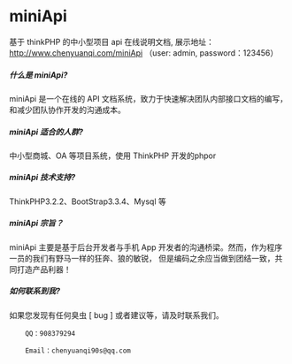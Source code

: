 # miniApi
基于 thinkPHP 的中小型项目 api 在线说明文档, 展示地址：
   http://www.chenyuanqi.com/miniApi （user: admin, password：123456）

   
<h5>什么是 miniApi?</h5>
miniApi 是一个在线的 API 文档系统，致力于快速解决团队内部接口文档的编写，和减少团队协作开发的沟通成本。

<h5>miniApi 适合的人群?</h5>
中小型商城、OA 等项目系统，使用 ThinkPHP 开发的phpor

<h5>miniApi 技术支持?</h5>
ThinkPHP3.2.2、BootStrap3.3.4、Mysql 等

<h5>miniApi 宗旨？</h5>
miniApi 主要是基于后台开发者与手机 App 开发者的沟通桥梁。然而，作为程序一员的我们有野马一样的狂奔、狼的敏锐，
但是编码之余应当做到团结一致，共同打造产品利器！
  
<h5>如何联系到我?</h5>
如果您发现有任何臭虫 [ bug ] 或者建议等，请及时联系我们。

        QQ：908379294

        Email：chenyuanqi90s@qq.com
